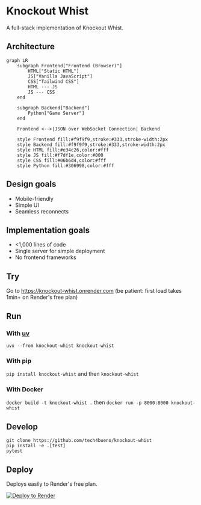 # Knockout Whist

A full-stack implementation of Knockout Whist.

## Architecture

```mermaid
graph LR
    subgraph Frontend["Frontend (Browser)"]
        HTML["Static HTML"]
        JS["Vanilla JavaScript"]
        CSS["Tailwind CSS"]
        HTML --- JS
        JS --- CSS
    end

    subgraph Backend["Backend"]
        Python["Game Server"]
    end

    Frontend <-->|JSON over WebSocket Connection| Backend

    style Frontend fill:#f9f9f9,stroke:#333,stroke-width:2px
    style Backend fill:#f9f9f9,stroke:#333,stroke-width:2px
    style HTML fill:#e34c26,color:#fff
    style JS fill:#f7df1e,color:#000
    style CSS fill:#06b6d4,color:#fff
    style Python fill:#306998,color:#fff
```


## Design goals

* Mobile-friendly
* Simple UI
* Seamless reconnects

## Implementation goals

* <1,000 lines of code
* Single server for simple deployment
* No frontend frameworks

## Try

Go to https://knockout-whist.onrender.com (be patient: first load takes 1min+ on Render's free plan)

## Run

### With [uv](https://docs.astral.sh/uv/)

`uvx --from knockout-whist knockout-whist`

### With pip

`pip install knockout-whist` and then `knockout-whist`

### With Docker

`docker build -t knockout-whist .` then `docker run -p 8000:8000 knockout-whist`

## Develop

```
git clone https://github.com/tech4bueno/knockout-whist
pip install -e .[test]
pytest
```

## Deploy

Deploys easily to Render's free plan.

[![Deploy to Render](https://render.com/images/deploy-to-render-button.svg)](https://render.com/deploy)
